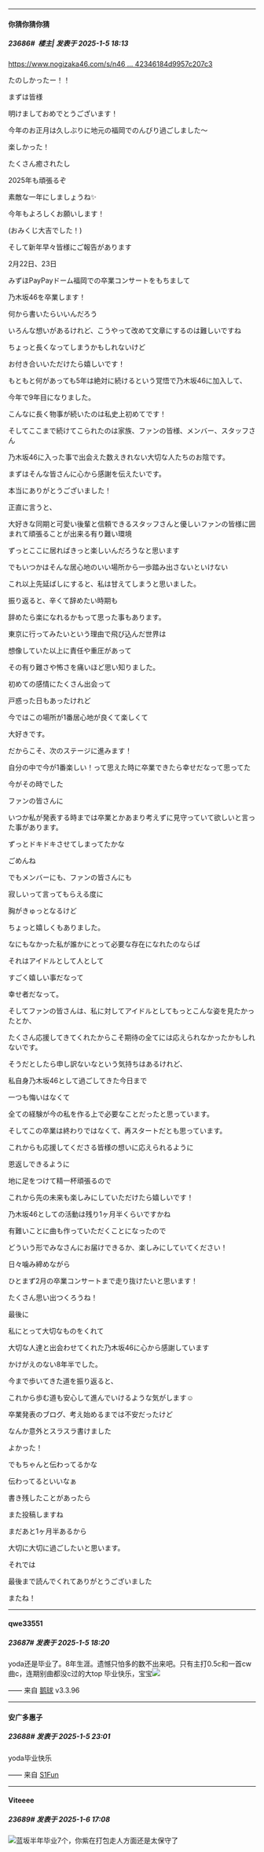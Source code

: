 ﻿
*****

####  你猜你猜你猜  
##### 23686#         楼主| 发表于 2025-1-5 18:13

[https://www.nogizaka46.com/s/n46 ... 42346184d9957c207c3](https://www.nogizaka46.com/s/n46/diary/detail/103024?continueFlag=3dda49412360a42346184d9957c207c3)

たのしかったー！！

まずは皆様

明けましておめでとうございます！

今年のお正月は久しぶりに地元の福岡でのんびり過ごしました〜

楽しかった！

たくさん癒されたし

2025年も頑張るぞ

素敵な一年にしましょうね✨

今年もよろしくお願いします！

(おみくじ大吉でした！)

そして新年早々皆様にご報告があります

2月22日、23日

みずほPayPayドーム福岡での卒業コンサートをもちまして

乃木坂46を卒業します！

何から書いたらいいんだろう

いろんな想いがあるけれど、こうやって改めて文章にするのは難しいですね

ちょっと長くなってしまうかもしれないけど

お付き合いいただけたら嬉しいです！

もともと何があっても5年は絶対に続けるという覚悟で乃木坂46に加入して、

今年で9年目になりました。

こんなに長く物事が続いたのは私史上初めてです！

そしてここまで続けてこられたのは家族、ファンの皆様、メンバー、スタッフさん

乃木坂46に入った事で出会えた数えきれない大切な人たちのお陰です。

まずはそんな皆さんに心から感謝を伝えたいです。

本当にありがとうございました！

正直に言うと、

大好きな同期と可愛い後輩と信頼できるスタッフさんと優しいファンの皆様に囲まれて頑張ることが出来る有り難い環境

ずっとここに居ればきっと楽しいんだろうなと思います

でもいつかはそんな居心地のいい場所から一歩踏み出さないといけない

これ以上先延ばしにすると、私は甘えてしまうと思いました。

振り返ると、辛くて辞めたい時期も

辞めたら楽になれるかもって思った事もあります。

東京に行ってみたいという理由で飛び込んだ世界は

想像していた以上に責任や重圧があって

その有り難さや怖さを痛いほど思い知りました。

初めての感情にたくさん出会って

戸惑った日もあったけれど

今ではこの場所が1番居心地が良くて楽しくて

大好きです。

だからこそ、次のステージに進みます！

自分の中で今が1番楽しい！って思えた時に卒業できたら幸せだなって思ってた

今がその時でした

ファンの皆さんに

いつか私が発表する時までは卒業とかあまり考えずに見守っていて欲しいと言った事があります。

ずっとドキドキさせてしまってたかな

ごめんね

でもメンバーにも、ファンの皆さんにも

寂しいって言ってもらえる度に

胸がきゅっとなるけど

ちょっと嬉しくもありました。

なにもなかった私が誰かにとって必要な存在になれたのならば

それはアイドルとして人として

すごく嬉しい事だなって

幸せ者だなって。

そしてファンの皆さんは、私に対してアイドルとしてもっとこんな姿を見たかったとか、

たくさん応援してきてくれたからこそ期待の全てには応えられなかったかもしれないです。

そうだとしたら申し訳ないなという気持ちはあるけれど、

私自身乃木坂46として過ごしてきた今日まで

一つも悔いはなくて

全ての経験が今の私を作る上で必要なことだったと思っています。

そしてこの卒業は終わりではなくて、再スタートだとも思っています。

これからも応援してくださる皆様の想いに応えられるように

恩返しできるように

地に足をつけて精一杯頑張るので

これから先の未来も楽しみにしていただけたら嬉しいです！

乃木坂46としての活動は残り1ヶ月半くらいですかね

有難いことに曲も作っていただくことになったので

どういう形でみなさんにお届けできるか、楽しみにしていてください！

日々噛み締めながら

ひとまず2月の卒業コンサートまで走り抜けたいと思います！

たくさん思い出つくろうね！

最後に

私にとって大切なものをくれて

大切な人達と出会わせてくれた乃木坂46に心から感謝しています

かけがえのない8年半でした。

今まで歩いてきた道を振り返ると、

これから歩む道も安心して進んでいけるような気がします☺︎

卒業発表のブログ、考え始めるまでは不安だったけど

なんか意外とスラスラ書けました

よかった！

でもちゃんと伝わってるかな

伝わってるといいなぁ

書き残したことがあったら

また投稿しますね

まだあと1ヶ月半あるから

大切に大切に過ごしたいと思います。

それでは

最後まで読んでくれてありがとうございました

またね！


*****

####  qwe33551  
##### 23687#       发表于 2025-1-5 18:20

yoda还是毕业了。8年生涯。遗憾只怕多的数不出来吧。只有主打0.5c和一首cw曲c，连期别曲都没c过的大top
毕业快乐，宝宝<img src="https://static.saraba1st.com/image/smiley/face2017/138.png" referrerpolicy="no-referrer">

—— 来自 [鹅球](https://www.pgyer.com/GcUxKd4w) v3.3.96


*****

####  安广多惠子  
##### 23688#       发表于 2025-1-5 23:01

yoda毕业快乐

—— 来自 [S1Fun](https://s1fun.koalcat.com)


*****

####  Viteeee  
##### 23689#       发表于 2025-1-6 17:08

<img src="https://static.saraba1st.com/image/smiley/face2017/067.png" referrerpolicy="no-referrer">蓝坂半年毕业7个，你紫在打包走人方面还是太保守了

